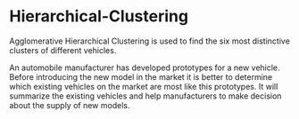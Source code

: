 # Hierarchical-Clustering

Agglomerative Hierarchical Clustering is used to find the six most distinctive clusters of different vehicles.

An automobile manufacturer has developed prototypes for a new vehicle. Before introducing the new model in the market it is better to determine which existing vehicles on the market are most like this prototypes. It will summarize the existing vehicles and help manufacturers to make decision about the supply of new models.
